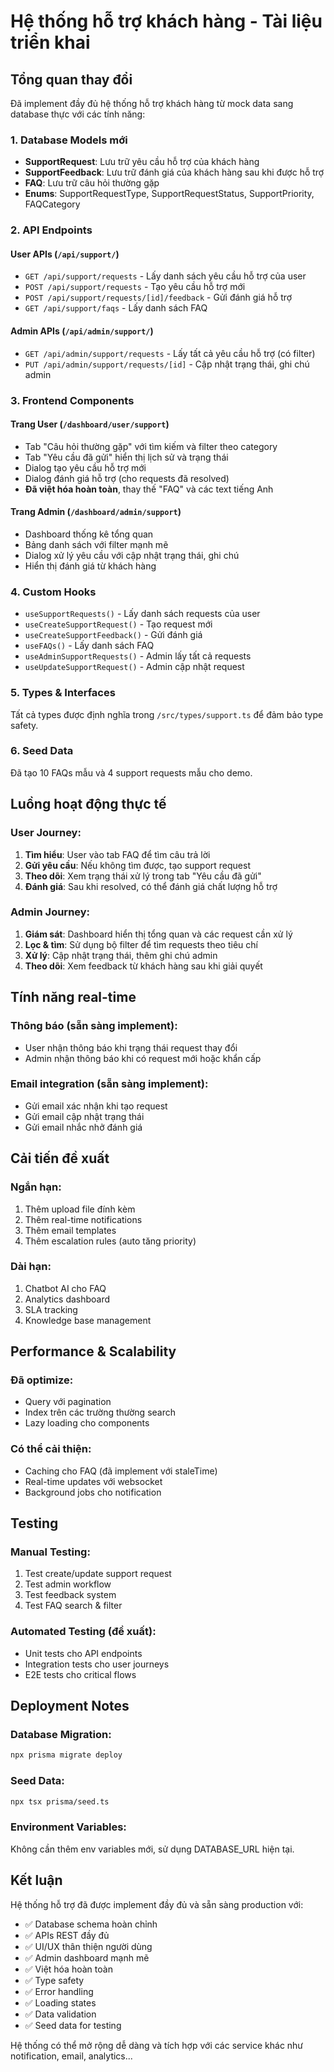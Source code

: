 # Hệ thống hỗ trợ khách hàng - Tài liệu triển khai

## Tổng quan thay đổi

Đã implement đầy đủ hệ thống hỗ trợ khách hàng từ mock data sang database thực với các tính năng:

### 1. Database Models mới

- **SupportRequest**: Lưu trữ yêu cầu hỗ trợ của khách hàng
- **SupportFeedback**: Lưu trữ đánh giá của khách hàng sau khi được hỗ trợ
- **FAQ**: Lưu trữ câu hỏi thường gặp
- **Enums**: SupportRequestType, SupportRequestStatus, SupportPriority, FAQCategory

### 2. API Endpoints

#### User APIs (`/api/support/`)

- `GET /api/support/requests` - Lấy danh sách yêu cầu hỗ trợ của user
- `POST /api/support/requests` - Tạo yêu cầu hỗ trợ mới
- `POST /api/support/requests/[id]/feedback` - Gửi đánh giá hỗ trợ
- `GET /api/support/faqs` - Lấy danh sách FAQ

#### Admin APIs (`/api/admin/support/`)

- `GET /api/admin/support/requests` - Lấy tất cả yêu cầu hỗ trợ (có filter)
- `PUT /api/admin/support/requests/[id]` - Cập nhật trạng thái, ghi chú admin

### 3. Frontend Components

#### Trang User (`/dashboard/user/support`)

- Tab "Câu hỏi thường gặp" với tìm kiếm và filter theo category
- Tab "Yêu cầu đã gửi" hiển thị lịch sử và trạng thái
- Dialog tạo yêu cầu hỗ trợ mới
- Dialog đánh giá hỗ trợ (cho requests đã resolved)
- **Đã việt hóa hoàn toàn**, thay thế "FAQ" và các text tiếng Anh

#### Trang Admin (`/dashboard/admin/support`)

- Dashboard thống kê tổng quan
- Bảng danh sách với filter mạnh mẽ
- Dialog xử lý yêu cầu với cập nhật trạng thái, ghi chú
- Hiển thị đánh giá từ khách hàng

### 4. Custom Hooks

- `useSupportRequests()` - Lấy danh sách requests của user
- `useCreateSupportRequest()` - Tạo request mới
- `useCreateSupportFeedback()` - Gửi đánh giá
- `useFAQs()` - Lấy danh sách FAQ
- `useAdminSupportRequests()` - Admin lấy tất cả requests
- `useUpdateSupportRequest()` - Admin cập nhật request

### 5. Types & Interfaces

Tất cả types được định nghĩa trong `/src/types/support.ts` để đảm bảo type safety.

### 6. Seed Data

Đã tạo 10 FAQs mẫu và 4 support requests mẫu cho demo.

## Luồng hoạt động thực tế

### User Journey:

1. **Tìm hiểu**: User vào tab FAQ để tìm câu trả lời
2. **Gửi yêu cầu**: Nếu không tìm được, tạo support request
3. **Theo dõi**: Xem trạng thái xử lý trong tab "Yêu cầu đã gửi"
4. **Đánh giá**: Sau khi resolved, có thể đánh giá chất lượng hỗ trợ

### Admin Journey:

1. **Giám sát**: Dashboard hiển thị tổng quan và các request cần xử lý
2. **Lọc & tìm**: Sử dụng bộ filter để tìm requests theo tiêu chí
3. **Xử lý**: Cập nhật trạng thái, thêm ghi chú admin
4. **Theo dõi**: Xem feedback từ khách hàng sau khi giải quyết

## Tính năng real-time

### Thông báo (sẵn sàng implement):

- User nhận thông báo khi trạng thái request thay đổi
- Admin nhận thông báo khi có request mới hoặc khẩn cấp

### Email integration (sẵn sàng implement):

- Gửi email xác nhận khi tạo request
- Gửi email cập nhật trạng thái
- Gửi email nhắc nhở đánh giá

## Cải tiến đề xuất

### Ngắn hạn:

1. Thêm upload file đính kèm
2. Thêm real-time notifications
3. Thêm email templates
4. Thêm escalation rules (auto tăng priority)

### Dài hạn:

1. Chatbot AI cho FAQ
2. Analytics dashboard
3. SLA tracking
4. Knowledge base management

## Performance & Scalability

### Đã optimize:

- Query với pagination
- Index trên các trường thường search
- Lazy loading cho components

### Có thể cải thiện:

- Caching cho FAQ (đã implement với staleTime)
- Real-time updates với websocket
- Background jobs cho notification

## Testing

### Manual Testing:

1. Test create/update support request
2. Test admin workflow
3. Test feedback system
4. Test FAQ search & filter

### Automated Testing (đề xuất):

- Unit tests cho API endpoints
- Integration tests cho user journeys
- E2E tests cho critical flows

## Deployment Notes

### Database Migration:

```bash
npx prisma migrate deploy
```

### Seed Data:

```bash
npx tsx prisma/seed.ts
```

### Environment Variables:

Không cần thêm env variables mới, sử dụng DATABASE_URL hiện tại.

## Kết luận

Hệ thống hỗ trợ đã được implement đầy đủ và sẵn sàng production với:

- ✅ Database schema hoàn chỉnh
- ✅ APIs REST đầy đủ
- ✅ UI/UX thân thiện người dùng
- ✅ Admin dashboard mạnh mẽ
- ✅ Việt hóa hoàn toàn
- ✅ Type safety
- ✅ Error handling
- ✅ Loading states
- ✅ Data validation
- ✅ Seed data for testing

Hệ thống có thể mở rộng dễ dàng và tích hợp với các service khác như notification, email, analytics...
